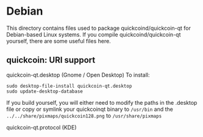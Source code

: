 
Debian
====================
This directory contains files used to package quickcoind/quickcoin-qt
for Debian-based Linux systems. If you compile quickcoind/quickcoin-qt yourself, there are some useful files here.

## quickcoin: URI support ##


quickcoin-qt.desktop  (Gnome / Open Desktop)
To install:

	sudo desktop-file-install quickcoin-qt.desktop
	sudo update-desktop-database

If you build yourself, you will either need to modify the paths in
the .desktop file or copy or symlink your quickcoinqt binary to `/usr/bin`
and the `../../share/pixmaps/quickcoin128.png` to `/usr/share/pixmaps`

quickcoin-qt.protocol (KDE)


